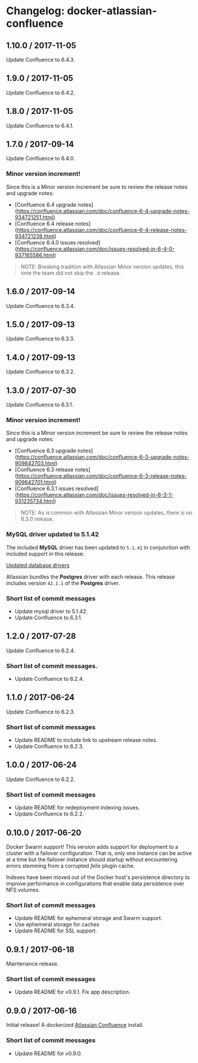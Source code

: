 # Changelog: docker-atlassian-confluence

## 1.10.0 / 2017-11-05

Update Confluence to 6.4.3.

## 1.9.0 / 2017-11-05

Update Confluence to 6.4.2.

## 1.8.0 / 2017-11-05

Update Confluence to 6.4.1.

## 1.7.0 / 2017-09-14

Update Confluence to 6.4.0.

### Minor version increment!

Since this is a Minor version increment be sure to review the release notes and upgrade notes:

  * [Confluence 6.4 upgrade notes] (https://confluence.atlassian.com/doc/confluence-6-4-upgrade-notes-934721251.html)
  * [Confluence 6.4 release notes] (https://confluence.atlassian.com/doc/confluence-6-4-release-notes-934721238.html)
  * [Confluence 6.4.0 issues resolved] (https://confluence.atlassian.com/doc/issues-resolved-in-6-4-0-937165586.html)

> NOTE: Breaking tradition with Atlassian Minor version updates, this time the team did not skip the `.0` release.

## 1.6.0 / 2017-09-14

Update Confluence to 6.3.4.

## 1.5.0 / 2017-09-13

Update Confluence to 6.3.3.

## 1.4.0 / 2017-09-13

Update Confluence to 6.3.2.

## 1.3.0 / 2017-07-30

Update Confluence to 6.3.1.

### Minor version increment!

Since this is a Minor version increment be sure to review the release notes and upgrade notes:

  * [Confluence 6.3 upgrade notes] (https://confluence.atlassian.com/doc/confluence-6-3-upgrade-notes-909642703.html)
  * [Confluence 6.3 release notes] (https://confluence.atlassian.com/doc/confluence-6-3-release-notes-909642701.html)
  * [Confluence 6.3.1 issues resolved] (https://confluence.atlassian.com/doc/issues-resolved-in-6-3-1-931235734.html)

> NOTE: As is common with Atlassian Minor version updates, there is no 6.3.0 release.

### MySQL driver updated to 5.1.42

The included **MySQL** driver has been updated to `5.1.42` in conjunction with included support in this release:

[Updated database drivers](https://confluence.atlassian.com/doc/confluence-6-3-upgrade-notes-909642703.html#Confluence6.3UpgradeNotes-Updateddatabasedrivers)

Atlassian bundles the **Postgres** driver with each release. This release includes version `42.1.1` of the **Postgres** driver.

### Short list of commit messages

  * Update mysql driver to 5.1.42.
  * Update Confluence to 6.3.1.

## 1.2.0 / 2017-07-28

Update Confluence to 6.2.4.

### Short list of commit messages.

  * Update Confluence to 6.2.4.

## 1.1.0 / 2017-06-24

Update Confluence to 6.2.3.

### Short list of commit messages

  * Update README to include link to upstream release notes.
  * Update Confluence to 6.2.3.

## 1.0.0 / 2017-06-24

Update Confluence to 6.2.2.

### Short list of commit messages

  * Update README for redeployment indexing issues.
  * Update Confluence to 6.2.2.

## 0.10.0 / 2017-06-20

Docker Swarm support! This version adds support for deployment to a cluster with a failover configuration. That is, only
one instance can be active at a time but the failover instance should startup without encountering errors stemming from
a corrupted _felix_ plugin cache.

Indexes have been moved out of the Docker host's persistence directory to improve performance in configurations that
enable data persistence over NFS volumes.

### Short list of commit messages

  * Update README for ephemeral storage and Swarm support.
  * Use ephemeral storage for caches
  * Update README for SSL support.

## 0.9.1 / 2017-06-18

Maintenance release.

### Short list of commit messages

  * Update README for v0.9.1. Fix app description.

## 0.9.0 / 2017-06-16

Initial release! A _dockerized_ [Atlassian Confluence](https://www.atlassian.com/software/confluence) install.

### Short list of commit messages

  * Update README for v0.9.0.
